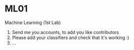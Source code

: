 # ML01
Machine Learning (1st Lab)

1) Send me you accounts, to add you like contributors 
2) Please add your classifiers and check that it's working :) 
3) ...


